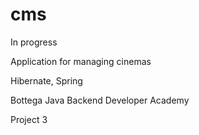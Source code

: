 # cms

In progress

Application for managing cinemas

Hibernate, Spring

Bottega Java Backend Developer Academy

Project 3
